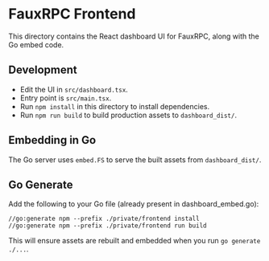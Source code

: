 # FauxRPC Frontend

This directory contains the React dashboard UI for FauxRPC, along with the Go embed code.

## Development

- Edit the UI in `src/dashboard.tsx`.
- Entry point is `src/main.tsx`.
- Run `npm install` in this directory to install dependencies.
- Run `npm run build` to build production assets to `dashboard_dist/`.

## Embedding in Go

The Go server uses `embed.FS` to serve the built assets from `dashboard_dist/`.

## Go Generate

Add the following to your Go file (already present in dashboard_embed.go):

```
//go:generate npm --prefix ./private/frontend install
//go:generate npm --prefix ./private/frontend run build
```

This will ensure assets are rebuilt and embedded when you run `go generate ./...`.
